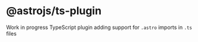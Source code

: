 # @astrojs/ts-plugin

Work in progress TypeScript plugin adding support for `.astro` imports in `.ts` files
